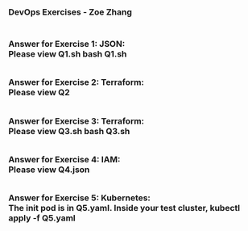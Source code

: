 <h3>DevOps Exercises - Zoe Zhang<h3>

<br><b>Answer for Exercise 1: JSON:</b><br>
Please view Q1.sh
    bash Q1.sh

<br><b>Answer for Exercise 2: Terraform:</b><br>
Please view Q2

<br><b>Answer for Exercise 3: Terraform:</b><br>
Please view Q3.sh
    bash Q3.sh

<br><b>Answer for Exercise 4: IAM:</b><br>
Please view Q4.json

<br><b>Answer for Exercise 5: Kubernetes:</b><br>
The init pod is in Q5.yaml. Inside your test cluster,
    kubectl apply -f Q5.yaml
